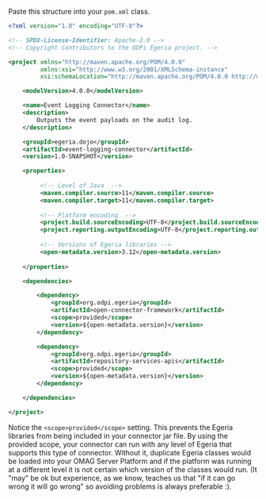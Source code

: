 <!-- SPDX-License-Identifier: CC-BY-4.0 -->
<!-- Copyright Contributors to the Egeria project. -->

Paste this structure into your `pom.xml` class.

```xml
<?xml version="1.0" encoding="UTF-8"?>

<!-- SPDX-License-Identifier: Apache-2.0 -->
<!-- Copyright Contributors to the ODPi Egeria project. -->

<project xmlns="http://maven.apache.org/POM/4.0.0"
         xmlns:xsi="http://www.w3.org/2001/XMLSchema-instance"
         xsi:schemaLocation="http://maven.apache.org/POM/4.0.0 http://maven.apache.org/xsd/maven-4.0.0.xsd">

    <modelVersion>4.0.0</modelVersion>

    <name>Event Logging Connector</name>
    <description>
        Outputs the event payloads on the audit log.
    </description>

    <groupId>egeria.dojo</groupId>
    <artifactId>event-logging-connector</artifactId>
    <version>1.0-SNAPSHOT</version>

    <properties>
    
         <!-- Level of Java  -->
         <maven.compiler.source>11</maven.compiler.source>
         <maven.compiler.target>11</maven.compiler.target>
    
         <!-- Platform encoding  -->
         <project.build.sourceEncoding>UTF-8</project.build.sourceEncoding>
         <project.reporting.outputEncoding>UTF-8</project.reporting.outputEncoding>
    
         <!-- Versions of Egeria libraries -->
         <open-metadata.version>3.12</open-metadata.version>
    
    </properties>

    <dependencies>

        <dependency>
            <groupId>org.odpi.egeria</groupId>
            <artifactId>open-connector-framework</artifactId>
            <scope>provided</scope>
            <version>${open-metadata.version}</version>
        </dependency>

        <dependency>
            <groupId>org.odpi.egeria</groupId>
            <artifactId>repository-services-apis</artifactId>
            <scope>provided</scope>
            <version>${open-metadata.version}</version>
        </dependency>

    </dependencies>

</project>

```
Notice the `<scope>provided</scope>` setting.  This prevents the Egeria libraries from being included in your connector jar file.  By using the provided scope, your connector can run with any level of Egeria that supports this type of connector.  Without it, duplicate Egeria classes would be loaded into your OMAG Server Platform and if the platform was running at a different level it is not certain which version of the classes would run. (It "may" be ok but experience, as we know, teaches us that "if it can go wrong it will go wrong" so avoiding problems is always preferable :).   




